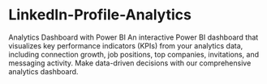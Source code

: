 # LinkedIn-Profile-Analytics
Analytics Dashboard with Power BI  An interactive Power BI dashboard that visualizes key performance indicators (KPIs) from your analytics data, including connection growth, job positions, top companies, invitations, and messaging activity. Make data-driven decisions with our comprehensive analytics dashboard.

